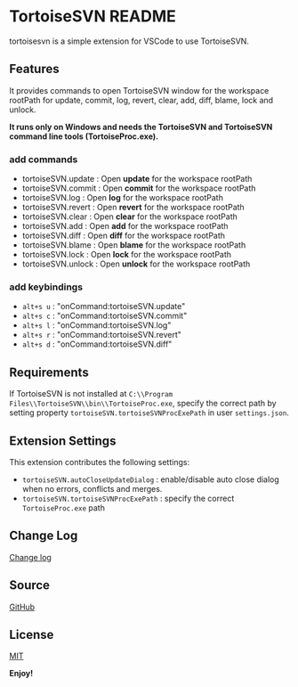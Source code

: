 # TortoiseSVN README

tortoisesvn is a simple extension for VSCode to use TortoiseSVN.

## Features

It provides commands to open TortoiseSVN window for the workspace rootPath for update, commit, log, revert, clear, add, diff, blame, lock and unlock. 

**It runs only on Windows and needs the TortoiseSVN and TortoiseSVN command line tools (TortoiseProc.exe).**
### add commands

* tortoiseSVN.update : Open __update__ for the workspace rootPath
* tortoiseSVN.commit : Open __commit__ for the workspace rootPath
* tortoiseSVN.log : Open __log__ for the workspace rootPath
* tortoiseSVN.revert : Open __revert__ for the workspace rootPath
* tortoiseSVN.clear : Open __clear__ for the workspace rootPath
* tortoiseSVN.add : Open __add__ for the workspace rootPath
* tortoiseSVN.diff : Open __diff__ for the workspace rootPath
* tortoiseSVN.blame : Open __blame__ for the workspace rootPath
* tortoiseSVN.lock : Open __lock__ for the workspace rootPath
* tortoiseSVN.unlock : Open __unlock__ for the workspace rootPath

### add keybindings

* `alt+s u` : "onCommand:tortoiseSVN.update"
* `alt+s c` : "onCommand:tortoiseSVN.commit"
* `alt+s l` : "onCommand:tortoiseSVN.log"
* `alt+s r` : "onCommand:tortoiseSVN.revert"
* `alt+s d` : "onCommand:tortoiseSVN.diff"

## Requirements

If TortoiseSVN is not installed at `C:\\Program Files\\TortoiseSVN\\bin\\TortoiseProc.exe`, specify the correct path
by setting property `tortoiseSVN.tortoiseSVNProcExePath` in user `settings.json`. 

## Extension Settings

This extension contributes the following settings:

* `tortoiseSVN.autoCloseUpdateDialog` : enable/disable auto close dialog when no errors, conflicts and merges.
* `tortoiseSVN.tortoiseSVNProcExePath` : specify the correct `TortoiseProc.exe` path

## Change Log 

[Change log](https://raw.githubusercontent.com/fantacytyx/vscode-tortoise-svn/master/CHANGELOG.md)

## Source

[GitHub](https://raw.githubusercontent.com/fantacytyx/vscode-tortoise-svn)
                
## License

[MIT](https://raw.githubusercontent.com/fantacytyx/vscode-tortoise-svn/master/LICENSE)

**Enjoy!**